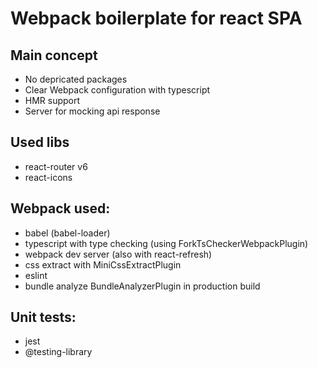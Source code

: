 # Webpack boilerplate for react SPA

## Main concept
* No depricated packages
* Clear Webpack configuration with typescript
* HMR support
* Server for mocking api response

## Used libs
* react-router v6
* react-icons

## Webpack used:

* babel (babel-loader)
* typescript with type checking (using ForkTsCheckerWebpackPlugin)
* webpack dev server (also with react-refresh)
* css extract with MiniCssExtractPlugin
* eslint
* bundle analyze BundleAnalyzerPlugin in production build

## Unit tests:

* jest
* @testing-library



